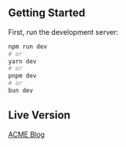 ## Getting Started

First, run the development server:

```bash
npm run dev
# or
yarn dev
# or
pnpm dev
# or
bun dev
```

## Live Version

[ACME Blog](https://acme-blog-q9cj.vercel.app/)
